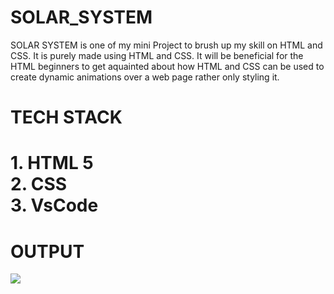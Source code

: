 # SOLAR_SYSTEM
SOLAR SYSTEM is one of my mini Project to brush up my skill on HTML and CSS. It is purely made using HTML and CSS. It will be beneficial for the HTML beginners to get aquainted about how HTML and CSS can be used to create dynamic animations over a web page rather only styling it.

# TECH STACK
# 1. HTML 5 <br> 2. CSS <br> 3. VsCode 

# OUTPUT
![](https://github.com/Abhiraj-Sardar/SOLAR_SYSTEM/blob/main/img/output.gif)


